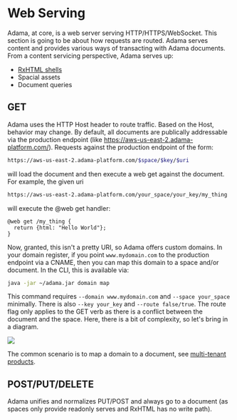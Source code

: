 # Web Serving

Adama, at core, is a web server serving HTTP/HTTPS/WebSocket. This section is going to be about how requests are routed. Adama serves content and provides various ways of transacting with Adama documents. From a content servicing perspective, Adama serves up:
* [RxHTML shells](/rxhtml/ref.md)
* Spacial assets
* Document queries

## GET

Adama uses the HTTP Host header to route traffic. Based on the Host, behavior may change. By default, all documents are publically addressable via the production endpoint (like https://aws-us-east-2.adama-platform.com/). Requests against the production endpoint of the form:

```sh
https://aws-us-east-2.adama-platform.com/$space/$key/$uri
```

will load the document and then execute a web get against the document. For example, the given uri

```sh
https://aws-us-east-2.adama-platform.com/your_space/your_key/my_thing
```

will execute the @web get handler:

```adama
@web get /my_thing {
  return {html: "Hello World"};
}
```

Now, granted, this isn't a pretty URI, so Adama offers custom domains. In your domain register, if you point ```www.mydomain.com``` to the production endpoint via a CNAME, then you can map this domain to a space and/or document. In the CLI, this is available via:

```sh
java -jar ~/adama.jar domain map
```

This command requires ``--domain www.mydomain.com`` and ``--space your_space`` minimally. There is also ``--key your_key`` and ``--route false/true``. The route flag only applies to the GET verb as there is a conflict between the document and the space. Here, there is a bit of complexity, so let's bring in a diagram.

<img src="/i/web-custom-domain-flow-get.png" />

The common scenario is to map a domain to a document, see [multi-tenant products](/web/multi-tenant.md).

## POST/PUT/DELETE
Adama unifies and normalizes PUT/POST and always go to a document (as spaces only provide readonly serves and RxHTML has no write path).